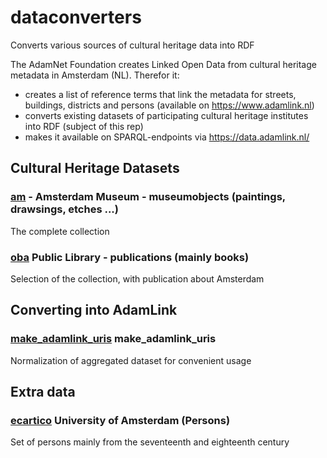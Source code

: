 # dataconverters
Converts various sources of cultural heritage data into RDF

The AdamNet Foundation creates Linked Open Data from cultural heritage metadata in Amsterdam (NL). Therefor it:
- creates a list of reference terms that link the metadata for streets, buildings, districts and persons (available on https://www.adamlink.nl)
- converts existing datasets of participating cultural heritage institutes into RDF (subject of this rep)
- makes it available on SPARQL-endpoints via https://data.adamlink.nl/

## Cultural Heritage Datasets

### [am](https://github.com/adamlink-nl/dataconverters/tree/master/py/am) - Amsterdam Museum - museumobjects (paintings, drawsings, etches ...)
The complete collection

### [oba](https://github.com/adamlink-nl/dataconverters/tree/master/py/oba) Public Library - publications (mainly books)
Selection of the collection, with publication about Amsterdam

## Converting into AdamLink

### [make_adamlink_uris](https://github.com/adamlink-nl/dataconverters/tree/master/py/make_adamlink_uris) make_adamlink_uris
Normalization of aggregated dataset for convenient usage

## Extra data

### [ecartico](https://github.com/adamlink-nl/dataconverters/tree/master/py/ecartico) University of Amsterdam (Persons)
Set of persons mainly from the seventeenth and eighteenth century
